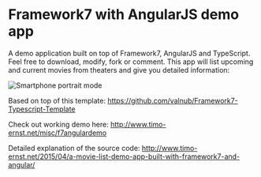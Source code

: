 # Framework7 with AngularJS demo app

A demo application built on top of Framework7, AngularJS and TypeScript. Feel free to download, modify, fork or comment. This app will list upcoming and current movies from theaters and give you detailed information:

![Smartphone portrait mode](http://www.timo-ernst.net/wp-content/uploads/2015/04/Foto-02.04.15-01-44-28-169x300.png)

Based on top of this template: https://github.com/valnub/Framework7-Typescript-Template

Check out working demo here: http://www.timo-ernst.net/misc/f7angulardemo

Detailed explanation of the source code: http://www.timo-ernst.net/2015/04/a-movie-list-demo-app-built-with-framework7-and-angular/
